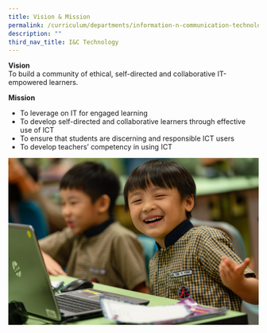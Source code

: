 ```yaml
---
title: Vision & Mission
permalink: /curriculum/departments/information-n-communication-technology/vision-n-mission/
description: ""
third_nav_title: I&C Technology
---
```


<p><strong>Vision</strong><br>To build a community of ethical, self-directed and collaborative IT-empowered learners.</p>
<p><strong>Mission</strong></p>
<ul>
<li>To leverage on IT for engaged learning</li>
<li>To develop self-directed and collaborative learners through effective use of ICT</li>
<li>To ensure that students are discerning and responsible ICT users</li>
<li>To develop teachers&rsquo; competency in using ICT</li>
</ul>
<img src="/images/ICT%20Dept%20banner-min.jpg">
